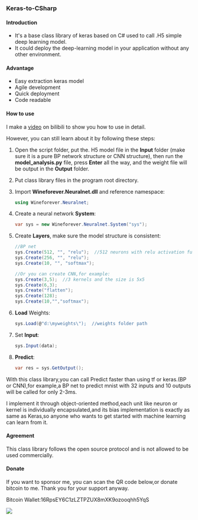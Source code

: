 ### Keras-to-CSharp

#### Introduction

- It's a base class library of keras based on C# used to call .H5 simple deep learning model.
- It could deploy the deep-learning model in your application without any other environment.

#### Advantage

- Easy extraction keras model
- Agile development
- Quick deployment
- Code readable

#### How to use

I make a [video](https://www.bilibili.com/video/av93374622) on bilibili to show you how to use in detail.

However, you can still learn about it by following these steps:

1. Open the script folder, put the. H5 model file in the **Input** folder (make sure it is a pure BP network structure or CNN structure), then run the **model_analysis.py** file, press **Enter** all the way, and the weight file will be output in the **Output** folder.

2. Put class library files in the program root directory.

3. Import **Wineforever.Neuralnet.dll** and reference namespace:

   ```c#
   using Wineforever.Neuralnet;
   ```

5. Create a neural network **System**:

   ```C#
   var sys = new Wineforever.Neuralnet.System("sys");
   ```

6. Create **Layers**, make sure the model structure is consistent:

   ```C#
   //BP net
   sys.Create(512, "", "relu");  //512 neurons with relu activation function
   sys.Create(256, "", "relu");
   sys.Create(10, "", "softmax");
   
   //Or you can create CNN,for example:
   sys.Create(3,5);  //3 kernels and the size is 5x5
   sys.Create(6,3);
   sys.Create("flatten");
   sys.Create(128);
   sys.Create(10,"","softmax");
   ```
   
6. **Load** Weights:

   ```C#
   sys.Load(@"d:\myweights\");  //weights folder path
   ```

7. Set **Input**:

   ```C#
   sys.Input(data);
   ```

8. **Predict**:

   ```C#
   var res = sys.GetOutput();
   ```

With this class library,you can call Predict faster than using tf or keras.(BP or CNN),for example,a BP net to predict mnist with 32 inputs and 10 outputs will be called for only 2-3ms.

I implement it through object-oriented method,each unit like neuron or kernel is individually encapsulated,and its bias implementation is exactly as same as Keras,so anyone who wants to get started with machine learning can learn from it.

#### Agreement

This class library follows the open source protocol and is not allowed to be used commercially.

#### Donate

If you want to sponsor me, you can scan the QR code below,or donate bitcoin to me. Thank you for your support anyway.

Bitcoin Wallet:16RpsEY6C1zLZTPZUX8mXK9ozooqhh5YqS

![](http://106.15.93.194/donate/donate.png)
